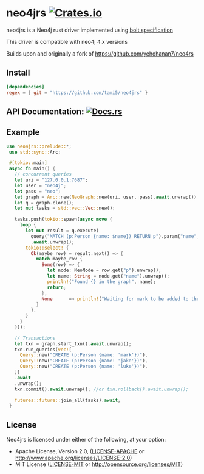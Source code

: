 # neo4jrs [![Crates.io][crates-badge]][crates-url]

[ci-url]: https://github.com/tami5/neo4jrs
[crates-badge]: https://img.shields.io/crates/v/neo4jrs.svg?style=shield
[crates-url]: https://crates.io/crates/neo4jrs
[docs-badge]: https://img.shields.io/badge/docs-latest-blue.svg?style=shield
[docs-url]: https://docs.rs/neo4jrs

neo4jrs is a Neo4j rust driver implemented using [bolt specification](https://7687.org/bolt/bolt-protocol-message-specification-4.html#version-41)

This driver is compatible with neo4j 4.x versions

Builds upon and originally a fork of https://github.com/yehohanan7/neo4rs

## Install

```toml
[dependencies]
regex = { git = "https://github.com/tami5/neo4jrs" }
```

## API Documentation: [![Docs.rs][docs-badge]][docs-url]

## Example

```rust
use neo4jrs::prelude::*;
 use std::sync::Arc;

 #[tokio::main]
 async fn main() {
   // concurrent queries
   let uri = "127.0.0.1:7687";
   let user = "neo4j";
   let pass = "neo";
   let graph = Arc::new(NeoGraph::new(uri, user, pass).await.unwrap());
   let q = graph.clone();
   let mut tasks = std::vec::Vec::new();

   tasks.push(tokio::spawn(async move {
     loop {
       let mut result = q.execute(
         query("MATCH (p:Person {name: $name}) RETURN p").param("name", "mark"))
         .await.unwrap();
       tokio::select! {
         Ok(maybe_row) = result.next() => {
           match maybe_row {
             Some(row) => {
               let node: NeoNode = row.get("p").unwrap();
               let name: String = node.get("name").unwrap();
               println!("Found {} in the graph", name);
               return;
             },
             None      => println!("Waiting for mark to be added to the graph")
           }
         },
       }
     }
   }));

   // Transactions
   let txn = graph.start_txn().await.unwrap();
   txn.run_queries(vec![
     Query::new("CREATE (p:Person {name: 'mark'})"),
     Query::new("CREATE (p:Person {name: 'jake'})"),
     Query::new("CREATE (p:Person {name: 'luke'})"),
   ])
   .await
   .unwrap();
   txn.commit().await.unwrap(); //or txn.rollback().await.unwrap();

   futures::future::join_all(tasks).await;
 }
```


## License

Neo4jrs is licensed under either of the following, at your option:

 * Apache License, Version 2.0, ([LICENSE-APACHE](LICENSE-APACHE) or http://www.apache.org/licenses/LICENSE-2.0)
 * MIT License ([LICENSE-MIT](LICENSE-MIT) or http://opensource.org/licenses/MIT)
